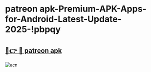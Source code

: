 # patreon apk-Premium-APK-Apps-for-Android-Latest-Update-2025-!pbpqy

# <h2><a href="https://googleone.com">🔗👉 🔴 patreon apk</a></h2>

[![acn](https://github.com/user-attachments/assets/0f9c940e-d8b0-45ae-aac7-cd30a18b3e1c)](https://googleone.com)

